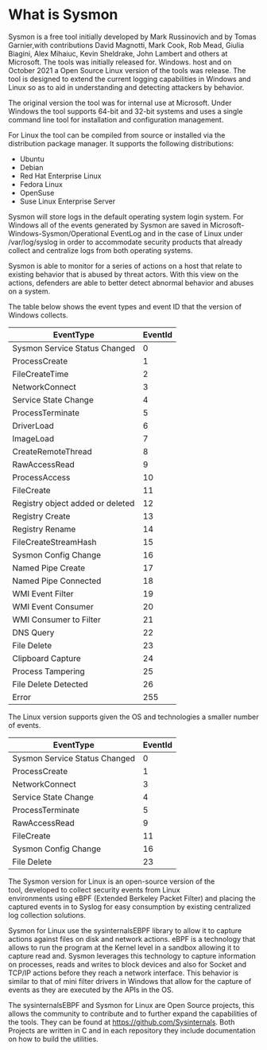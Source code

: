 What is Sysmon
==============

Sysmon is a free tool initially developed by Mark Russinovich and  by Tomas Garnier,with contributions David Magnotti, Mark Cook, Rob Mead, Giulia Biagini, Alex Mihaiuc, Kevin Sheldrake, John Lambert and others at Microsoft. The tools was initially released for. Windows. host and on October 2021 a Open Source Linux version of the tools was release. The tool is designed to extend the current logging capabilities in Windows and Linux so as to aid in understanding and detecting attackers by behavior. 

The original version the tool was for internal use at Microsoft.  Under Windows the tool supports 64-bit and 32-bit systems and uses a single command line tool for installation and configuration management.

For Linux the tool can be compiled from source or installed via the distribution package manager.  It supports the following distributions:

- Ubuntu
- Debian
- Red Hat Enterprise Linux
- Fedora Linux
- OpenSuse
- Suse Linux Enterprise Server

Sysmon will store logs in the default operating system login system. For Windows all of the events generated by Sysmon are saved in Microsoft-Windows-Sysmon/Operational EventLog and in the case of Linux under /var/log/syslog in order to accommodate security products that already collect and centralize logs from both operating systems.

Sysmon is able to monitor for a series of actions on a  host that relate to existing behavior that is abused by threat actors. With this view on the actions, defenders are able to better detect abnormal behavior and abuses on a system.

The table below shows the event types and event ID that the version of Windows collects.

| EventType| EventId|
|---|---|
|Sysmon Service Status Changed|0
|ProcessCreate|1
|FileCreateTime|2
|NetworkConnect|3
|Service State Change|4
|ProcessTerminate|5
|DriverLoad|6
|ImageLoad|7
|CreateRemoteThread| 8
|RawAccessRead| 9
|ProcessAccess| 10
|FileCreate| 11
|Registry object added or deleted | 12
|Registry Create| 13
|Registry Rename| 14
|FileCreateStreamHash | 15
|Sysmon Config Change| 16
|Named Pipe Create| 17
|Named Pipe Connected|18
|WMI Event Filter|19
|WMI Event Consumer|20
|WMI Consumer to Filter|21
|DNS Query|22
|File Delete|23
|Clipboard Capture|24
|Process Tampering|25
|File Delete Detected|26
|Error|255

The Linux version supports given the OS and technologies a smaller number of events. 

| EventType| EventId|
|---|---|
|Sysmon Service Status Changed|0
|ProcessCreate|1
|NetworkConnect|3
|Service State Change|4
|ProcessTerminate|5
|RawAccessRead| 9
|FileCreate| 11
|Sysmon Config Change| 16
|File Delete|23

The Sysmon version for Linux  is an open-source version of the tool, developed to collect security events from Linux environments using eBPF (Extended Berkeley Packet Filter) and placing the captured events in to Syslog for easy consumption by existing centralized log collection solutions.

Sysmon for Linux use the sysinternalsEBPF library to allow it to capture actions against files on disk and network actions. eBPF is a technology that allows to run the program at the Kernel level in a sandbox allowing it to capture read and. Sysmon leverages this technology to capture information on processes, reads and writes to block devices and also for Socket and TCP/IP actions before they reach a network interface. This behavior is similar to that of mini filter drivers in Windows that allow for the capture of events as they are executed by the APIs in the OS.

The sysinternalsEBPF and Sysmon for Linux are Open Source projects, this allows the community to contribute and to further expand the capabilities of the tools. They can be found at https://github.com/Sysinternals. Both Projects are written in C and in each repository they include documentation on how to build the utilities. 
